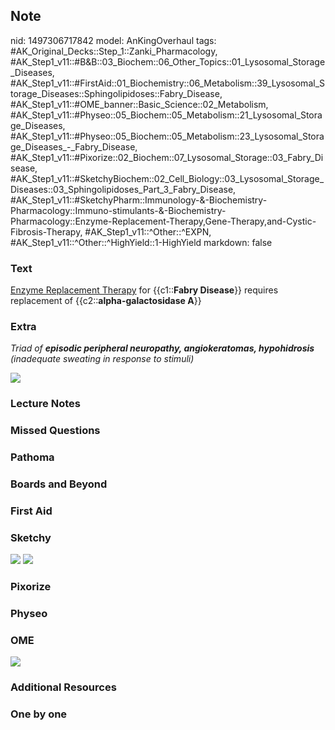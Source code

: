 ## Note
nid: 1497306717842
model: AnKingOverhaul
tags: #AK_Original_Decks::Step_1::Zanki_Pharmacology, #AK_Step1_v11::#B&B::03_Biochem::06_Other_Topics::01_Lysosomal_Storage_Diseases, #AK_Step1_v11::#FirstAid::01_Biochemistry::06_Metabolism::39_Lysosomal_Storage_Diseases::Sphingolipidoses::Fabry_Disease, #AK_Step1_v11::#OME_banner::Basic_Science::02_Metabolism, #AK_Step1_v11::#Physeo::05_Biochem::05_Metabolism::21_Lysosomal_Storage_Diseases, #AK_Step1_v11::#Physeo::05_Biochem::05_Metabolism::23_Lysosomal_Storage_Diseases_-_Fabry_Disease, #AK_Step1_v11::#Pixorize::02_Biochem::07_Lysosomal_Storage::03_Fabry_Disease, #AK_Step1_v11::#SketchyBiochem::02_Cell_Biology::03_Lysosomal_Storage_Diseases::03_Sphingolipidoses_Part_3_Fabry_Disease, #AK_Step1_v11::#SketchyPharm::Immunology-&-Biochemistry-Pharmacology::Immuno-stimulants-&-Biochemistry-Pharmacology::Enzyme-Replacement-Therapy,Gene-Therapy,and-Cystic-Fibrosis-Therapy, #AK_Step1_v11::^Other::^EXPN, #AK_Step1_v11::^Other::^HighYield::1-HighYield
markdown: false

### Text
<div>
  <div>
    <u>Enzyme Replacement Therapy</u> for {{c1::<b>Fabry
    Disease</b>}} requires replacement of
    {{c2::<b>alpha-galactosidase A</b>}}
  </div>
</div>

### Extra
<i>Triad of <b>episodic peripheral neuropathy, angiokeratomas,
hypohidrosis</b> (inadequate sweating in response to stimuli)</i>
<div>
  <i><img src="paste-44014824849409.jpg"></i>
</div>

### Lecture Notes


### Missed Questions


### Pathoma


### Boards and Beyond


### First Aid


### Sketchy
<img src="Sphingolipidoses%20Part%203-%20Fabry%20Disease.png">
<img src="Screen%20Shot%202022-01-30%20at%2010.58.45%20AM.png">

### Pixorize


### Physeo


### OME
<div class="ome-widget">
  <a href=
  "https://onlinemeded.org/spa/metabolism?ref=anki"><img src=
  "_OME_AnkiFlashcards_Topic_5.png"></a>
</div>

### Additional Resources


### One by one

